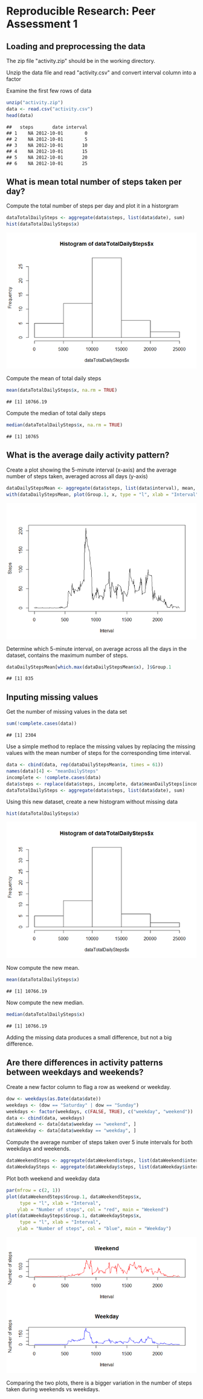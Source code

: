 # Reproducible Research: Peer Assessment 1


## Loading and preprocessing the data
The zip file "activity.zip" should be in the working directory.

Unzip the data file and read "activity.csv" and convert interval column into a factor

Examine the first few rows of data


```r
unzip("activity.zip")
data <- read.csv("activity.csv")
head(data)
```

```
##   steps       date interval
## 1    NA 2012-10-01        0
## 2    NA 2012-10-01        5
## 3    NA 2012-10-01       10
## 4    NA 2012-10-01       15
## 5    NA 2012-10-01       20
## 6    NA 2012-10-01       25
```


## What is mean total number of steps taken per day?

Compute the total number of steps per day and plot it in a historgram


```r
dataTotalDailySteps <- aggregate(data$steps, list(data$date), sum)
hist(dataTotalDailySteps$x)
```

![](PA1_template_files/figure-html/unnamed-chunk-2-1.png) 

Compute the mean of total daily steps

```r
mean(dataTotalDailySteps$x, na.rm = TRUE)
```

```
## [1] 10766.19
```

Compute the median of total daily steps

```r
median(dataTotalDailySteps$x, na.rm = TRUE)
```

```
## [1] 10765
```

## What is the average daily activity pattern?

Create a plot showing the 5-minute interval (x-axis) and the average number of steps taken, averaged across all days (y-axis)


```r
dataDailyStepsMean <- aggregate(data$steps, list(data$interval), mean, na.rm = TRUE)
with(dataDailyStepsMean, plot(Group.1, x, type = "l", xlab = "Interval", ylab = "Steps"))
```

![](PA1_template_files/figure-html/unnamed-chunk-5-1.png) 

Determine which 5-minute interval, on average across all the days in the dataset, contains the maximum number of steps.


```r
dataDailyStepsMean[which.max(dataDailyStepsMean$x), ]$Group.1
```

```
## [1] 835
```

## Inputing missing values

Get the number of missing values in the data set

```r
sum(!complete.cases(data))
```

```
## [1] 2304
```

Use a simple method to replace the missing values by replacing the missing values with the mean number of steps for the corresponding time interval.


```r
data <- cbind(data, rep(dataDailyStepsMean$x, times = 61))
names(data)[4] <- "meanDailySteps"
incomplete <- !complete.cases(data)
data$steps <- replace(data$steps, incomplete, data$meanDailySteps[incomplete])
dataTotalDailySteps <- aggregate(data$steps, list(data$date), sum)
```

Using this new dataset, create a new histogram without missing data


```r
hist(dataTotalDailySteps$x)
```

![](PA1_template_files/figure-html/unnamed-chunk-9-1.png) 

Now compute the new mean.

```r
mean(dataTotalDailySteps$x)
```

```
## [1] 10766.19
```

Now compute the new median.

```r
median(dataTotalDailySteps$x)
```

```
## [1] 10766.19
```

Adding the missing data produces a small difference, but not a big difference.

## Are there differences in activity patterns between weekdays and weekends?

Create a new factor column to flag a row as weekend or weekday.


```r
dow <- weekdays(as.Date(data$date))
weekdays <- (dow == "Saturday" | dow == "Sunday")
weekdays <- factor(weekdays, c(FALSE, TRUE), c("weekday", "weekend"))
data <- cbind(data, weekdays)
dataWeekend <- data[data$weekday == "weekend", ]
dataWeekday <- data[data$weekday == "weekday", ]
```

Compute the average number of steps taken over 5 inute intervals for both weekdays and weekends.


```r
dataWeekendSteps <- aggregate(dataWeekend$steps, list(dataWeekend$interval), mean)
dataWeekdaySteps <- aggregate(dataWeekday$steps, list(dataWeekday$interval), mean)
```

Plot both weekend and weekday data


```r
par(mfrow = c(2, 1))
plot(dataWeekendSteps$Group.1, dataWeekendSteps$x, 
     type = "l", xlab = "Interval", 
    ylab = "Number of steps", col = "red", main = "Weekend")
plot(dataWeekdaySteps$Group.1, dataWeekdaySteps$x, 
     type = "l", xlab = "Interval", 
    ylab = "Number of steps", col = "blue", main = "Weekday")
```

![](PA1_template_files/figure-html/unnamed-chunk-14-1.png) 

Comparing the two plots, there is a bigger variation in the number of steps taken during weekends vs weekdays.
